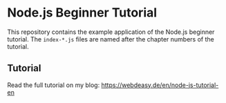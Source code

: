# Node.js Beginner Tutorial

This repository contains the example application of the Node.js beginner tutorial. The `index-*.js` files are named after the chapter numbers of the tutorial.

## Tutorial

Read the full tutorial on my blog: https://webdeasy.de/en/node-js-tutorial-en
